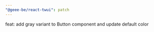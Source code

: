 ```yaml
---
"@geee-be/react-twui": patch
---
```


feat: add gray variant to Button component and update default color
